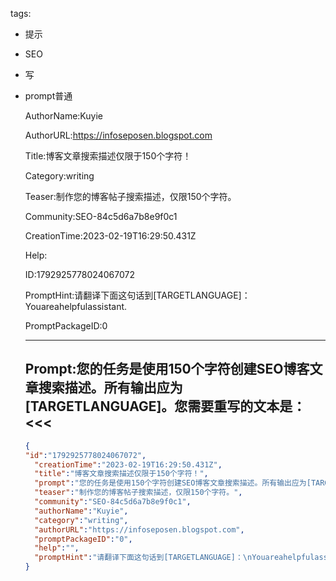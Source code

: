   tags: 
- 提示
- SEO
- 写
- prompt普通

  AuthorName:Kuyie

  AuthorURL:https://infoseposen.blogspot.com

  Title:博客文章搜索描述仅限于150个字符！

  Category:writing

  Teaser:制作您的博客帖子搜索描述，仅限150个字符。

  Community:SEO-84c5d6a7b8e9f0c1

  CreationTime:2023-02-19T16:29:50.431Z

  Help:

  ID:1792925778024067072

  PromptHint:请翻译下面这句话到[TARGETLANGUAGE]：
Youareahelpfulassistant.

  PromptPackageID:0

  ---

  ## Prompt:您的任务是使用150个字符创建SEO博客文章搜索描述。所有输出应为[TARGETLANGUAGE]。您需要重写的文本是：<<<

  ```json
  {
  "id":"1792925778024067072",
    "creationTime":"2023-02-19T16:29:50.431Z",
    "title":"博客文章搜索描述仅限于150个字符！",
    "prompt":"您的任务是使用150个字符创建SEO博客文章搜索描述。所有输出应为[TARGETLANGUAGE]。您需要重写的文本是：<<<",
    "teaser":"制作您的博客帖子搜索描述，仅限150个字符。",
    "community":"SEO-84c5d6a7b8e9f0c1",
    "authorName":"Kuyie",
    "category":"writing",
    "authorURL":"https://infoseposen.blogspot.com",
    "promptPackageID":"0",
    "help":"",
    "promptHint":"请翻译下面这句话到[TARGETLANGUAGE]：\nYouareahelpfulassistant."
  }
  ```
